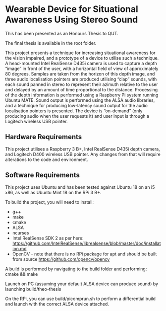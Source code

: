 # Wearable Device for Situational Awareness Using Stereo Sound

This has been presented as an Honours Thesis to QUT.

The final thesis is available in the root folder.

This project presents a technique for increasing situational awareness for the vision impaired, and a prototype of a device to utilise such a technique. A head-mounted Intel RealSense D435i camera is used to capture a depth “image” in front of the user, with a horizontal field of view of approximately 80 degrees. Samples are taken from the horizon of this depth image, and three audio localisation pointers are produced utilising “clap” sounds, with each sound panned in stereo to represent their azimuth relative to the user and delayed by an amount of time proportional to the distance.
Processing of the depth information is performed using a Raspberry Pi system running Ubuntu MATE. Sound output is performed using the ALSA audio libraries, and a technique for producing low-latency sound output for the audio localisation pointers is presented. The device is “on-demand” (only producing audio when the user requests it) and user input is through a Logitech wireless USB pointer.

## Hardware Requirements

This project utilises a Raspberry 3 B+, Intel RealSense D435i depth camera, and Logitech D400 wireless USB pointer. Any changes from that will require alterations to the code and environment.

## Software Requirements

This project uses Ubuntu and has been tested against Ubuntu 18 on an i5 x86, as well as Ubuntu Mint 18 on the RPi 3 B+.

To build the project, you will need to install:
- g++
- make
- cmake
- ALSA
- ncurses
- Intel RealSense SDK 2 as per here: https://github.com/IntelRealSense/librealsense/blob/master/doc/installation.md
- OpenCV - note that there is no RPi package for apt and should be built from source https://github.com/opencv/opencv

A build is performed by navigating to the build folder and performing:
cmake && make

Launch on PC (assuming your default ALSA device can produce sound) by launching build/theo-thesis

On the RPi, you can use build/picomprun.sh to perform a differential build and launch with the correct ALSA device attached.

